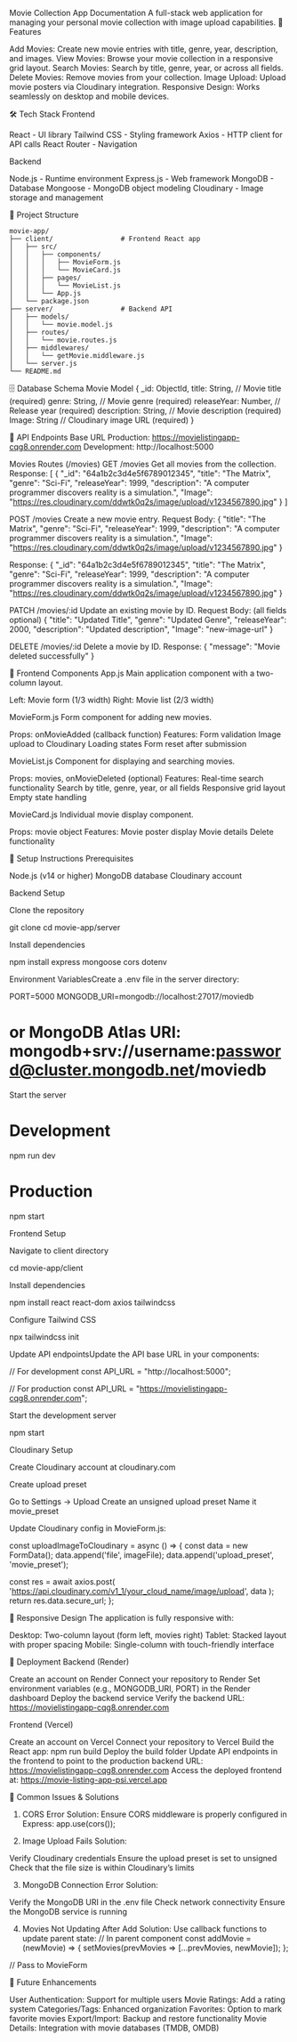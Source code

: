 Movie Collection App Documentation
A full-stack web application for managing your personal movie collection with image upload capabilities.
🚀 Features

Add Movies: Create new movie entries with title, genre, year, description, and images.
View Movies: Browse your movie collection in a responsive grid layout.
Search Movies: Search by title, genre, year, or across all fields.
Delete Movies: Remove movies from your collection.
Image Upload: Upload movie posters via Cloudinary integration.
Responsive Design: Works seamlessly on desktop and mobile devices.

🛠️ Tech Stack
Frontend

React - UI library
Tailwind CSS - Styling framework
Axios - HTTP client for API calls
React Router - Navigation

Backend

Node.js - Runtime environment
Express.js - Web framework
MongoDB - Database
Mongoose - MongoDB object modeling
Cloudinary - Image storage and management

📁 Project Structure
```
movie-app/
├── client/                 # Frontend React app
│   ├── src/
│   │   ├── components/
│   │   │   ├── MovieForm.js
│   │   │   └── MovieCard.js
│   │   ├── pages/
│   │   │   └── MovieList.js
│   │   └── App.js
│   └── package.json
├── server/                 # Backend API
│   ├── models/
│   │   └── movie.model.js
│   ├── routes/
│   │   └── movie.routes.js
│   ├── middlewares/
│   │   └── getMovie.middleware.js
│   └── server.js
└── README.md
```
🗄️ Database Schema
Movie Model
{
  _id: ObjectId,
  title: String,           // Movie title (required)
  genre: String,           // Movie genre (required)
  releaseYear: Number,     // Release year (required)
  description: String,     // Movie description (required)
  Image: String           // Cloudinary image URL (required)
}

🔌 API Endpoints
Base URL
Production: https://movielistingapp-cqg8.onrender.com
Development: http://localhost:5000

Movies Routes (/movies)
GET /movies
Get all movies from the collection.
Response:
[
  {
    "_id": "64a1b2c3d4e5f6789012345",
    "title": "The Matrix",
    "genre": "Sci-Fi",
    "releaseYear": 1999,
    "description": "A computer programmer discovers reality is a simulation.",
    "Image": "https://res.cloudinary.com/ddwtk0q2s/image/upload/v1234567890.jpg"
  }
]

POST /movies
Create a new movie entry.
Request Body:
{
  "title": "The Matrix",
  "genre": "Sci-Fi",
  "releaseYear": 1999,
  "description": "A computer programmer discovers reality is a simulation.",
  "Image": "https://res.cloudinary.com/ddwtk0q2s/image/upload/v1234567890.jpg"
}

Response:
{
  "_id": "64a1b2c3d4e5f6789012345",
  "title": "The Matrix",
  "genre": "Sci-Fi",
  "releaseYear": 1999,
  "description": "A computer programmer discovers reality is a simulation.",
  "Image": "https://res.cloudinary.com/ddwtk0q2s/image/upload/v1234567890.jpg"
}

PATCH /movies/:id
Update an existing movie by ID.
Request Body: (all fields optional)
{
  "title": "Updated Title",
  "genre": "Updated Genre",
  "releaseYear": 2000,
  "description": "Updated description",
  "Image": "new-image-url"
}

DELETE /movies/:id
Delete a movie by ID.
Response:
{
  "message": "Movie deleted successfully"
}

🎨 Frontend Components
App.js
Main application component with a two-column layout.

Left: Movie form (1/3 width)
Right: Movie list (2/3 width)

MovieForm.js
Form component for adding new movies.

Props: onMovieAdded (callback function)
Features:
Form validation
Image upload to Cloudinary
Loading states
Form reset after submission



MovieList.js
Component for displaying and searching movies.

Props: movies, onMovieDeleted (optional)
Features:
Real-time search functionality
Search by title, genre, year, or all fields
Responsive grid layout
Empty state handling



MovieCard.js
Individual movie display component.

Props: movie object
Features:
Movie poster display
Movie details
Delete functionality



🔧 Setup Instructions
Prerequisites

Node.js (v14 or higher)
MongoDB database
Cloudinary account

Backend Setup

Clone the repository

git clone <repository-url>
cd movie-app/server


Install dependencies

npm install express mongoose cors dotenv


Environment VariablesCreate a .env file in the server directory:

PORT=5000
MONGODB_URI=mongodb://localhost:27017/moviedb
# or MongoDB Atlas URI: mongodb+srv://username:password@cluster.mongodb.net/moviedb


Start the server

# Development
npm run dev

# Production
npm start

Frontend Setup

Navigate to client directory

cd movie-app/client


Install dependencies

npm install react react-dom axios tailwindcss


Configure Tailwind CSS

npx tailwindcss init


Update API endpointsUpdate the API base URL in your components:

// For development
const API_URL = "http://localhost:5000";

// For production
const API_URL = "https://movielistingapp-cqg8.onrender.com";


Start the development server

npm start

Cloudinary Setup

Create Cloudinary account at cloudinary.com

Create upload preset

Go to Settings → Upload
Create an unsigned upload preset
Name it movie_preset


Update Cloudinary config in MovieForm.js:


const uploadImageToCloudinary = async () => {
  const data = new FormData();
  data.append('file', imageFile);
  data.append('upload_preset', 'movie_preset');
  
  const res = await axios.post(
    'https://api.cloudinary.com/v1_1/your_cloud_name/image/upload',
    data
  );
  return res.data.secure_url;
};

📱 Responsive Design
The application is fully responsive with:

Desktop: Two-column layout (form left, movies right)
Tablet: Stacked layout with proper spacing
Mobile: Single-column with touch-friendly interface

🚀 Deployment
Backend (Render)

Create an account on Render
Connect your repository to Render
Set environment variables (e.g., MONGODB_URI, PORT) in the Render dashboard
Deploy the backend service
Verify the backend URL: https://movielistingapp-cqg8.onrender.com

Frontend (Vercel)

Create an account on Vercel
Connect your repository to Vercel
Build the React app: npm run build
Deploy the build folder
Update API endpoints in the frontend to point to the production backend URL: https://movielistingapp-cqg8.onrender.com
Access the deployed frontend at: https://movie-listing-app-psi.vercel.app

🐛 Common Issues & Solutions
1. CORS Error
Solution: Ensure CORS middleware is properly configured in Express:
app.use(cors());

2. Image Upload Fails
Solution:

Verify Cloudinary credentials
Ensure the upload preset is set to unsigned
Check that the file size is within Cloudinary’s limits

3. MongoDB Connection Error
Solution:

Verify the MongoDB URI in the .env file
Check network connectivity
Ensure the MongoDB service is running

4. Movies Not Updating After Add
Solution: Use callback functions to update parent state:
// In parent component
const addMovie = (newMovie) => {
  setMovies(prevMovies => [...prevMovies, newMovie]);
};

// Pass to MovieForm
<MovieForm onMovieAdded={addMovie} />

🔮 Future Enhancements

User Authentication: Support for multiple users
Movie Ratings: Add a rating system
Categories/Tags: Enhanced organization
Favorites: Option to mark favorite movies
Export/Import: Backup and restore functionality
Movie Details: Integration with movie databases (TMDB, OMDB)



